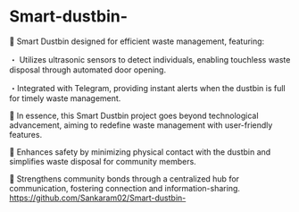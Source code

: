 # Smart-dustbin-
🔹 Smart Dustbin designed for efficient waste management, featuring:

・ Utilizes ultrasonic sensors to detect individuals, enabling touchless waste disposal through automated door opening.

・Integrated with Telegram, providing instant alerts when the dustbin is full for timely waste management.

🔸 In essence, this Smart Dustbin project goes beyond technological advancement, aiming to redefine waste management with user-friendly features.

🔹 Enhances safety by minimizing physical contact with the dustbin and simplifies waste disposal for community members.

🔸 Strengthens community bonds through a centralized hub for communication, fostering connection and information-sharing.
https://github.com/Sankaram02/Smart-dustbin-
